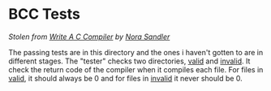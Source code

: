 # BCC Tests

_Stolen from [Write A C Compiler](https://github.com/nlsandler/write_a_c_compiler/blob/master/test_compiler.sh) by [Nora Sandler](https://norasandler.com)_

The passing tests are in this directory and the ones i haven't gotten to are in different stages.
The "tester" checks two directories, [valid](./valid/) and [invalid](./invalid/).
It check the return code of the compiler when it compiles each file. For files in [valid](./valid/), 
it should always be 0 and for files in [invalid](./invalid/) it never should be 0.

